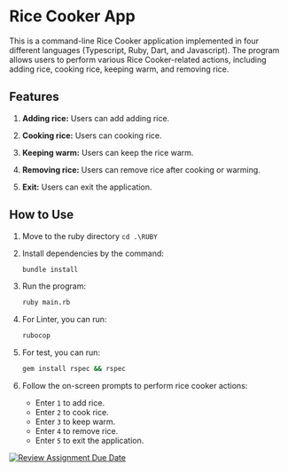# Rice Cooker App

This is a command-line Rice Cooker application implemented in four different languages (Typescript, Ruby, Dart, and Javascript). The program allows users to perform various Rice Cooker-related actions, including adding rice, cooking rice, keeping warm, and removing rice.

## Features

1. **Adding rice:** Users can add adding rice.

2. **Cooking rice:** Users can cooking rice.

3. **Keeping warm:** Users can keep the rice warm.

4. **Removing rice:** Users can remove rice after cooking or warming.

5. **Exit:** Users can exit the application.

## How to Use

1. Move to the ruby directory `cd .\RUBY`
2. Install dependencies by the command:
    ```bash
    bundle install
    ```
3. Run the program:
   ```bash
   ruby main.rb
    ```

4. For Linter, you can run:
   ```bash
   rubocop
    ```
5. For test, you can run:
      ```bash
   gem install rspec && rspec
    ```
6. Follow the on-screen prompts to perform rice cooker actions:
   - Enter `1` to add rice.
   - Enter `2` to cook rice.
   - Enter `3` to keep warm.
   - Enter `4` to remove rice.
   - Enter `5` to exit the application.

[![Review Assignment Due Date](https://classroom.github.com/assets/deadline-readme-button-24ddc0f5d75046c5622901739e7c5dd533143b0c8e959d652212380cedb1ea36.svg)](https://classroom.github.com/a/__xb4cFP)
